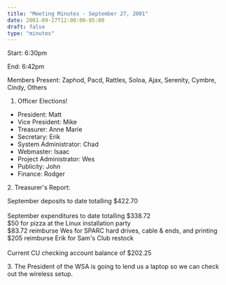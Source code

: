 ```yaml
---
title: "Meeting Minutes - September 27, 2001"
date: 2001-09-27T12:00:00-05:00
draft: false
type: "minutes"
---
```


Start: 6:30pm </p><p>
End: 6:42pm </p><p>
Members Present:  Zaphod, Pacd, Rattles, Soloa, Ajax, Serenity, Cymbre, Cindy, Others </p><p>
1. Officer Elections! </p><p>
<ul> <li>President: Matt</li> <li>Vice President: Mike</li> <li>Treasurer: Anne Marie</li> <li>Secretary: Erik</li> <li>System Administrator: Chad</li> <li>Webmaster: Isaac</li> <li>Project Administrator: Wes</li> <li>Publicity: John</li> <li>Finance: Rodger</li> </ul> </p><p>
2. Treasurer's Report: </p><p>
September deposits to date totalling $422.70<br><br> September expenditures to date totalling $338.72<br>   $50 for pizza at the Linux installation party<br>   $83.72 reimburse Wes for SPARC hard drives, cable & ends, and printing<br>   $205 reimburse Erik for Sam's Club restock<br><br> Current CU checking account balance of $202.25<br> </p><p>
3. The President of the WSA is going to lend us a laptop so we can check out the wireless setup. </p>
